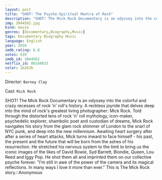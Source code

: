 ```yaml
---
layout: post
title: "SHOT! The Psycho-Spiritual Mantra of Rock"
description: "SHOT! The Mick Rock Documentary is an odyssey into the colorful and crazy recesses of rock 'n' roll's history. A reckless joyride that delves deep into the mind of rock's greatest living photographer: Mick Rock. Told through the distorted lens of rock 'n' roll mythology, icon-maker, psychedelic explorer, shambolic poet and custodian of dreams, Mick Rock navigates his story from the glam rock shimmer of London to the snarl of NYC .."
img: 3044562.jpg
kind: movie
genres: [Documentary,Biography,Music]
tags: Documentary Biography Music 
language: English
year: 2016
imdb_rating: 6.8
votes: 639
imdb_id: 3044562
netflix_id: 80168033
color: 1b263b
---
```

Director: `Barney Clay`  

Cast: `Mick Rock` 

SHOT! The Mick Rock Documentary is an odyssey into the colorful and crazy recesses of rock 'n' roll's history. A reckless joyride that delves deep into the mind of rock's greatest living photographer: Mick Rock. Told through the distorted lens of rock 'n' roll mythology, icon-maker, psychedelic explorer, shambolic poet and custodian of dreams, Mick Rock navigates his story from the glam rock shimmer of London to the snarl of NYC punk, and deep into the new millennium. Awaiting heart surgery after after a series of heart attacks, Mick turns inward to face himself - his past, the present and the future that will be born from the ashes of his resurrection. He stretched his nervous system to the limit to bring us the iconic images of the likes of David Bowie, Syd Barrett, Blondie, Queen, Lou Reed and Iggy Pop. He shot them all and imprinted them on our collective psyche forever. "I'm still in awe of the power of the camera and its magical reflections. In many ways I love it more than ever." This is The Mick Rock story.::Anonymous